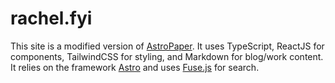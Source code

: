 # rachel.fyi

This site is a modified version of [AstroPaper](https://github.com/satnaing/astro-paper). It uses TypeScript, ReactJS for components, TailwindCSS for styling, and Markdown for blog/work content. It relies on the framework [Astro](https://astro.build) and uses [Fuse.js](https://www.fusejs.io) for search.
